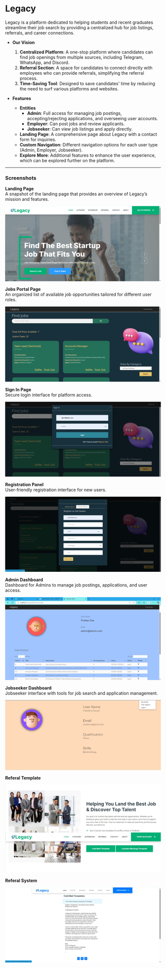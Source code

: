 # Legacy

Legacy is a platform dedicated to helping students and recent graduates streamline their job search by providing a centralized hub for job listings, referrals, and career connections.

- **Our Vision**
  1. **Centralized Platform**: A one-stop platform where candidates can find job openings from multiple sources, including Telegram, WhatsApp, and Discord.
  2. **Referral Section**: A space for candidates to connect directly with employees who can provide referrals, simplifying the referral process.
  3. **Time-Saving Tool**: Designed to save candidates' time by reducing the need to surf various platforms and websites.

- **Features**
  - **Entities**
    - **Admin**: Full access for managing job postings, accepting/rejecting applications, and overseeing user accounts.
    - **Employer**: Can post jobs and review applicants.
    - **Jobseeker**: Can view job listings and apply directly.
  - **Landing Page**: A comprehensive page about Legacy with a contact form for inquiries.
  - **Custom Navigation**: Different navigation options for each user type (Admin, Employer, Jobseeker).
  - **Explore More**: Additional features to enhance the user experience, which can be explored further on the platform.

---

### Screenshots

**Landing Page**  
A snapshot of the landing page that provides an overview of Legacy’s mission and features.

![Landing Page](1.png)

**Jobs Portal Page**  
An organized list of available job opportunities tailored for different user roles.

![Jobs Portal Page](2.png)

**Sign In Page**  
Secure login interface for platform access.

![Sign In Page](3.png)

**Registration Panel**  
User-friendly registration interface for new users.

![Registration Panel](4.png)

**Admin Dashboard**  
Dashboard for Admins to manage job postings, applications, and user access.

![Admin Dashboard](5.png)


**Jobseeker Dashboard**  
Jobseeker interface with tools for job search and application management.

![Jobseeker Dashboard](14.jpeg)

**Referal Template**

![Employer Dashboard](9.jpeg)

**Referal System**

![Referal System](10.png)
